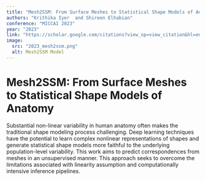 ```yaml
---
title: "Mesh2SSM: From Surface Meshes to Statistical Shape Models of Anatomy"
authors: "Krithika Iyer  and Shireen Elhabian"
conference: "MICCAI 2023"
year: "2023"
link: "https://scholar.google.com/citations?view_op=view_citation&hl=en&user=MN0NWL0AAAAJ&citation_for_view=MN0NWL0AAAAJ:W7OEmFMy1HYC"
image:
  src: "2023_mesh2ssm.png"
  alt: Mesh2SSM Model
---
```


# Mesh2SSM: From Surface Meshes to Statistical Shape Models of Anatomy

Substantial non-linear variability in human anatomy often makes the traditional shape modeling process challenging. Deep learning techniques have the potential to learn complex nonlinear representations of shapes and generate statistical shape models more faithful to the underlying population-level variability. This work aims to predict correspondences from meshes in an unsupervised manner. This approach seeks to overcome the limitations associated with linearity assumption and computationally intensive inference pipelines.